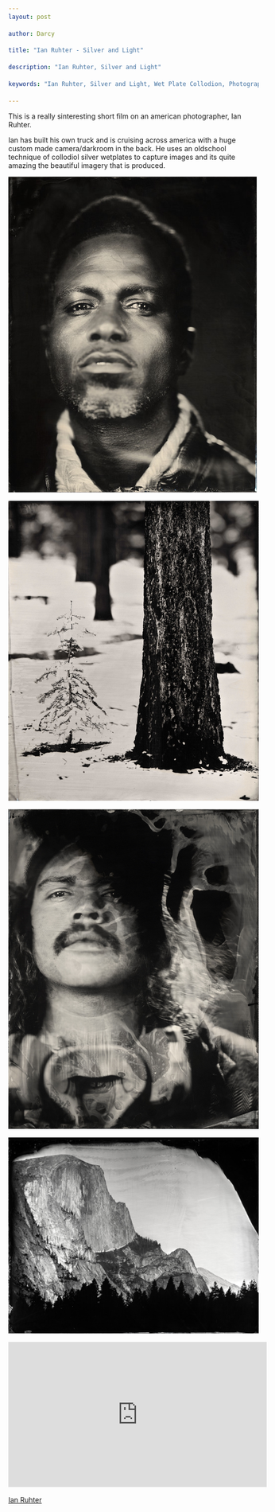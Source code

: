 ```yaml
---
layout: post

author: Darcy

title: "Ian Ruhter - Silver and Light"

description: "Ian Ruhter, Silver and Light"

keywords: "Ian Ruhter, Silver and Light, Wet Plate Collodion, Photography"

---
```


This is a really sinteresting short film on an american photographer, Ian Ruhter.

Ian has built his own truck and is cruising
across america with a huge custom made camera/darkroom in the back. He uses an oldschool technique of collodiol silver wetplates to capture images and its quite amazing the beautiful imagery that is produced.


![Ian Ruther](/images/posts/2013/ian-ruther/ir_1.jpg)

![Ian Ruther](/images/posts/2013/ian-ruther/ir_2.jpg)

![Ian Ruther](/images/posts/2013/ian-ruther/ir_3.jpg)

![Ian Ruther](/images/posts/2013/ian-ruther/ir_4.jpg)

<iframe src="http://player.vimeo.com/video/39578584?byline=0" width="520" height="292" frameborder="0" webkitAllowFullScreen mozallowfullscreen allowFullScreen></iframe>


[Ian Ruhter](http://ianruhter.tumblr.com/)